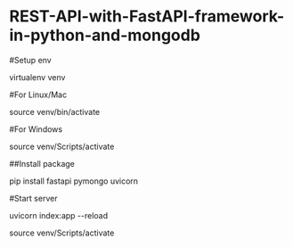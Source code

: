 # REST-API-with-FastAPI-framework-in-python-and-mongodb

#Setup env

virtualenv venv


#For Linux/Mac

source venv/bin/activate

#For Windows

source venv/Scripts/activate

##Install package

pip install fastapi pymongo uvicorn


#Start server

uvicorn index:app --reload

source venv/Scripts/activate
